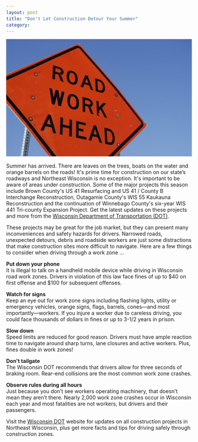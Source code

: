 ```yaml
---
layout: post
title: "Don't Let Construction Detour Your Summer"
category:
---
```

![Matthews Tire Oil Change for the Better](/img/dont-let-construction-detour-your-summer.jpg)

Summer has arrived. There are leaves on the trees, boats on the water and orange barrels on the roads! It's prime time for construction on our state’s roadways and Northeast Wisconsin is no exception. It's important to be aware of areas under construction. Some of the major projects this season include Brown County's US 41 Resurfacing and US 41 / County B Interchange Reconstruction, Outagamie County's WIS 55 Kaukauna Reconstruction and the continuation of Winnebago County's six-year WIS 441 Tri-county Expansion Project. Get the latest updates on these projects and more from the <a target="_blank" href="https://projects.511wi.gov/region/northeast/">Wisconsin Department of Transportation (DOT)</a>.

These projects may be great for the job market, but they can present many inconveniences and safety hazards for drivers. Narrowed roads, unexpected detours, debris and roadside workers are just some distractions that make construction sites more difficult to navigate. Here are a few things to consider when driving through a work zone …

**Put down your phone**<br />
It is illegal to talk on a handheld mobile device while driving in Wisconsin road work zones. Drivers in violation of this law face fines of up to $40 on first offense and $100 for subsequent offenses.

**Watch for signs**<br />
Keep an eye out for work zone signs including flashing lights, utility or emergency vehicles, orange signs, flags, barrels, cones—and most importantly—workers. If you injure a worker due to careless driving, you could face thousands of dollars in fines or up to 3-1/2 years in prison.

**Slow down**<br />
Speed limits are reduced for good reason. Drivers must have ample reaction time to navigate around sharp turns, lane closures and active workers. Plus, fines double in work zones!

**Don't tailgate**<br />
The Wisconsin DOT recommends that drivers allow for three seconds of braking room. Rear-end collisions are the most common work zone crashes.

**Observe rules during all hours**<br />
Just because you don’t see workers operating machinery, that doesn’t mean they aren’t there. Nearly 2,000 work zone crashes occur in Wisconsin each year and most fatalities are not workers, but drivers and their passengers.

Visit the <a target="_blank" href="http://wisconsindot.gov/Pages/safety/education/workzone/default.aspx">Wisconsin DOT</a> website for updates on all construction projects in Northeast Wisconsin, plus get more facts and tips for driving safely through construction zones.
